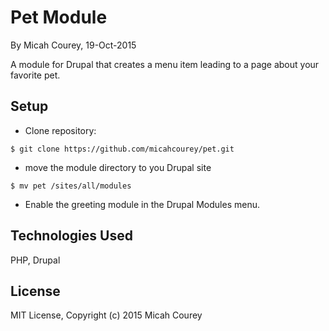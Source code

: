 Pet Module
======================

By Micah Courey, 19-Oct-2015

A module for Drupal that creates a menu item leading to a page about your favorite pet.

Setup
----------
* Clone repository:
```console
$ git clone https://github.com/micahcourey/pet.git
```
* move the module directory to you Drupal site
```console
$ mv pet /sites/all/modules
```
* Enable the greeting module in the Drupal Modules menu.

Technologies Used
----------
PHP, Drupal

License
----------
MIT License, Copyright (c) 2015 Micah Courey
